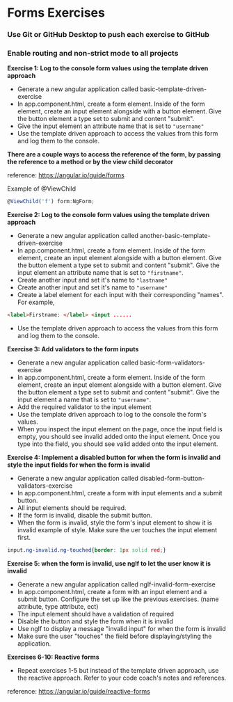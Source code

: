 # Forms Exercises
### Use Git or GitHub Desktop to push each exercise to GitHub
### Enable routing and non-strict mode to all projects

 **Exercise 1: Log to the console form values using the template driven approach**
- Generate a new angular application called basic-template-driven-exercise
- In app.component.html, create a form element. Inside of the form element, create an input element alongside with a button element. Give the button element a type set to submit and content "submit". 
- Give the input element an attribute name that is set to ```"username"```
- Use the template driven approach to access the values from this form and log them to the console.

**There are a couple ways to access the reference of the form, by passing the reference to a method or by the view child decorator**

reference: https://angular.io/guide/forms

Example of @ViewChild
```typescript
@ViewChild('f') form:NgForm;
```

**Exercise 2: Log to the console form values using the template driven approach**
- Generate a new angular application called another-basic-template-driven-exercise
- In app.component.html, create a form element. Inside of the form element, create an input element alongside with a button element. Give the button element a type set to submit and content "submit". Give the input element an attribute name that is set to ```"firstname"```. 
- Create another input and set it's name to ```"lastname"```
- Create another input and set it's name to ```"username"```
- Create a label element for each input with their corresponding "names". For example,
```html
<label>Firstname: </label> <input ......
```
- Use the template driven approach to access the values from this form and log them to the console.

**Exercise 3: Add validators to the form inputs**
- Generate a new angular application called basic-form-validators-exercise
- In app.component.html, create a form element. Inside of the form element, create an input element alongside with a button element. Give the button element a type set to submit and content "submit". Give the input element a name that is set to ```"username"```. 
- Add the required validator to the input element
- Use the template driven approach to log to the console the form's values.
- When you inspect the input element on the page, once the input field is empty, you should see invalid added onto the input element. Once you type into the field, you should see valid added onto the input element.

**Exercise 4: Implement a disabled button for when the form is invalid and style the input fields for when the form is invalid**
- Generate a new angular application called disabled-form-button-validators-exercise
- In app.component.html, create a form with input elements and a submit button.
- All input elements should be required.
- If the form is invalid, disable the submit button.
- When the form is invalid, style the form's input element to show it is invalid
example of style. Make sure the uer touches the input element first.
```css
input.ng-invalid.ng-touched{border: 1px solid red;}
```

**Exercise 5: when the form is invalid, use ngIf to let the user know it is invalid**
- Generate a new angular application called ngIf-invalid-form-exercise
- In app.component.html, create a form with an input element and a submit button. Configure the set up like the previous exercises. (name attribute, type attribute, ect)
- The input element should have a validation of required
- Disable the button and style the form when it is invalid
- Use ngIf to display a message "invalid input" for when the form is invalid
- Make sure the user "touches" the field before displaying/styling the application.


**Exercises 6-10: Reactive forms**
- Repeat exercises 1-5 but instead of the template driven approach, use the reactive approach. Refer to your code coach's notes and references.

reference: https://angular.io/guide/reactive-forms